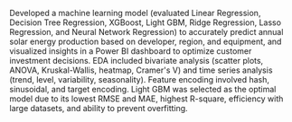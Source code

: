 Developed a machine learning model (evaluated Linear Regression, Decision Tree Regression, XGBoost, Light GBM, Ridge Regression, Lasso Regression, and Neural Network Regression) to accurately predict annual solar energy production based on developer, region, and equipment, and visualized insights in a Power BI dashboard to optimize customer investment decisions. EDA included bivariate analysis (scatter plots, ANOVA, Kruskal-Wallis, heatmap, Cramer's V) and time series analysis (trend, level, variability, seasonality). Feature encoding involved hash, sinusoidal, and target encoding. Light GBM was selected as the optimal model due to its lowest RMSE and MAE, highest R-square, efficiency with large datasets, and ability to prevent overfitting.
